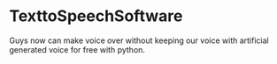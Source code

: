 # TexttoSpeechSoftware
Guys now can make voice over without keeping our voice with artificial generated voice for free with python.
